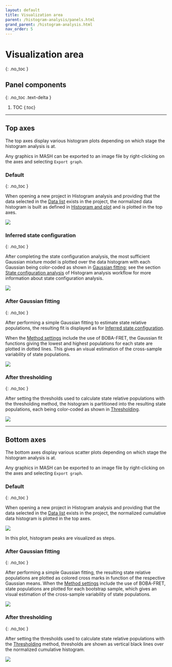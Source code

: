 ```yaml
---
layout: default
title: Visualization area
parent: /histogram-analysis/panels.html
grand_parent: /histogram-analysis.html
nav_order: 5
---
```


# Visualization area
{: .no_toc }

## Panel components
{: .no_toc .text-delta }

1. TOC
{:toc}


---

## Top axes

The top axes display various histogram plots depending on which stage the histogram analysis is at.

Any graphics in MASH can be exported to an image file by right-clicking on the axes and selecting `Export graph`.


### Default
{: .no_toc }

When opening a new project in Histogram analysis and providing that the data selected in the
[Data list](panel-histogram-and-plot.html#data-list) exists in the project, the normalized data histogram is built as defined in 
[Histogram and plot](panel-histogram-and-plot.html) and is plotted in the top axes.

<img src="../../assets/images/gui/HA-area-visualization-top-default.png" style="max-width:482px;">


### Inferred state configuration
{: .no_toc }

After completing the state configuration analysis, the most sufficient Gaussian mixture model is plotted over the data histogram with each Gaussian being color-coded as shown in 
[Gaussian fitting](panel-state-populations#gaussian-fitting); see the section
[State configuration analysis](../workflow.html#determine-the-most-sufficient-state-configuration) of Histogram analysis workflow for more information about state configuration analysis.

<img src="../../assets/images/gui/HA-area-visualization-top-gaussian.png" style="max-width:482px;">


### After Gaussian fitting
{: .no_toc }

After performing a simple Gaussian fitting to estimate state relative populations, the resulting fit is displayed as for 
[Inferred state configuration](#inferred-state-configuration).

When the 
[Method settings](panel-state-populations.html#method-settings) include the use of BOBA-FRET, the Gaussian fit functions giving the lowest and highest populations for each state are plotted in dotted lines. 
This gives an visual estimation of the cross-sample variability of state populations.

<img src="../../assets/images/gui/HA-area-visualization-top-gaussian-boba.png" style="max-width:482px;">


### After thresholding
{: .no_toc }

After setting the thresholds used to calculate state relative populations with the thresholding method, the histogram is partitioned into the resulting state populations, each being color-coded as shown in 
[Thresholding](panel-state-populations#thresholding).

<img src="../../assets/images/gui/HA-area-visualization-top-threshold.png" style="max-width:482px;">


---

## Bottom axes

The bottom axes display various scatter plots depending on which stage the histogram analysis is at.

Any graphics in MASH can be exported to an image file by right-clicking on the axes and selecting `Export graph`.

### Default
{: .no_toc }

When opening a new project in Histogram analysis and providing that the data selected in the
[Data list](panel-histogram-and-plot.html#data-list) exists in the project, the normalized cumulative data histogram is plotted in the top axes.

<img src="../../assets/images/gui/HA-area-visualization-bottom-default.png" style="max-width:482px;">

In this plot, histogram peaks are visualized as steps.


### After Gaussian fitting
{: .no_toc }

After performing a simple Gaussian fitting, the resulting state relative populations are plotted as colored cross marks in function of the respective Gaussian means.
When the 
[Method settings](panel-state-populations.html#method-settings) include the use of BOBA-FRET, state populations are plotted for each bootstrap sample, which gives an visual estimation of the cross-sample variability of state populations.

<img src="../../assets/images/gui/HA-area-visualization-bottom-gaussian-boba.png" style="max-width:482px;">


### After thresholding
{: .no_toc }

After setting the thresholds used to calculate state relative populations with the 
[Thresholding](panel-state-populations#thresholding) method, thresholds are shown as vertical black lines over the normalized cumulative histogram.

<img src="../../assets/images/gui/HA-area-visualization-bottom-threshold.png" style="max-width:482px;">


